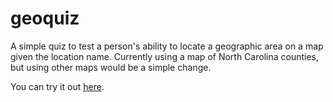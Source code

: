 geoquiz
=======

A simple quiz to test a person's ability to locate a geographic area on a map 
given the location name.  Currently using a map of North Carolina counties, but 
using other maps would be a simple change.

You can try it out [here](http://aschrab.github.io/geoquiz).
